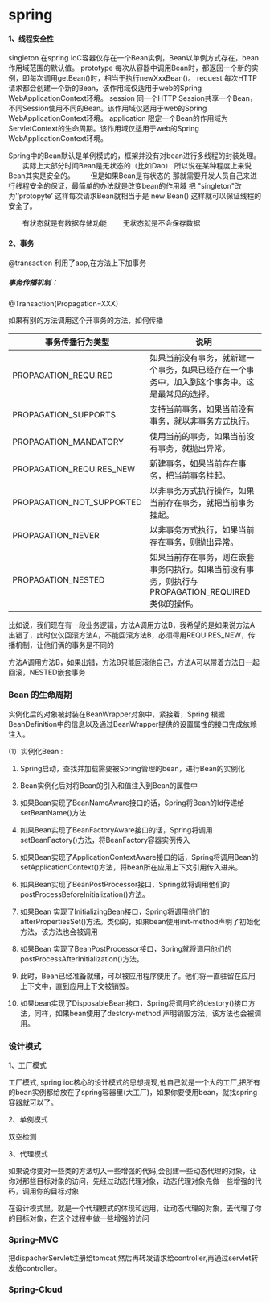 # spring

#### 1、线程安全性

singleton	在spring IoC容器仅存在一个Bean实例，Bean以单例方式存在，bean作用域范围的默认值。
prototype	每次从容器中调用Bean时，都返回一个新的实例，即每次调用getBean()时，相当于执行newXxxBean()。
request	每次HTTP请求都会创建一个新的Bean，该作用域仅适用于web的Spring WebApplicationContext环境。
session	同一个HTTP Session共享一个Bean，不同Session使用不同的Bean。该作用域仅适用于web的Spring WebApplicationContext环境。
application	限定一个Bean的作用域为ServletContext的生命周期。该作用域仅适用于web的Spring WebApplicationContext环境。

Spring中的Bean默认是单例模式的，框架并没有对bean进行多线程的封装处理。
　　实际上大部分时间Bean是无状态的（比如Dao） 所以说在某种程度上来说Bean其实是安全的。
　　但是如果Bean是有状态的 那就需要开发人员自己来进行线程安全的保证，最简单的办法就是改变bean的作用域 把 "singleton"改为’‘protopyte’ 这样每次请求Bean就相当于是 new Bean() 这样就可以保证线程的安全了。

　　有状态就是有数据存储功能
　　无状态就是不会保存数据

#### 2、事务

@transaction  利用了aop,在方法上下加事务

##### 事务传播机制：

@Transaction(Propagation=XXX)

如果有别的方法调用这个开事务的方法，如何传播

| **事务传播行为类型**      | 说明                                                         |
| ------------------------- | ------------------------------------------------------------ |
| PROPAGATION_REQUIRED      | 如果当前没有事务，就新建一个事务，如果已经存在一个事务中，加入到这个事务中。这是最常见的选择。 |
| PROPAGATION_SUPPORTS      | 支持当前事务，如果当前没有事务，就以非事务方式执行。         |
| PROPAGATION_MANDATORY     | 使用当前的事务，如果当前没有事务，就抛出异常。               |
| PROPAGATION_REQUIRES_NEW  | 新建事务，如果当前存在事务，把当前事务挂起。                 |
| PROPAGATION_NOT_SUPPORTED | 以非事务方式执行操作，如果当前存在事务，就把当前事务挂起。   |
| PROPAGATION_NEVER         | 以非事务方式执行，如果当前存在事务，则抛出异常。             |
| PROPAGATION_NESTED        | 如果当前存在事务，则在嵌套事务内执行。如果当前没有事务，则执行与PROPAGATION_REQUIRED类似的操作。 |

比如说，我们现在有一段业务逻辑，方法A调用方法B，我希望的是如果说方法A出错了，此时仅仅回滚方法A，不能回滚方法B，必须得用REQUIRES_NEW，传播机制，让他们俩的事务是不同的

方法A调用方法B，如果出错，方法B只能回滚他自己，方法A可以带着方法日一起回滚，NESTED嵌套事务

### **Bean 的生命周期**





实例化后的对象被封装在BeanWrapper对象中，紧接着，Spring 根据BeanDefinition中的信息以及通过BeanWrapper提供的设置属性的接口完成依赖注入。



(1）实例化Bean :

1. Spring启动，查找并加载需要被Spring管理的bean，进行Bean的实例化 

2. Bean实例化后对将Bean的引入和值注入到Bean的属性中

   

3. 如果Bean实现了BeanNameAware接口的话，Spring将Bean的Id传递给setBeanName()方法

4. 如果Bean实现了BeanFactoryAware接口的话，Spring将调用setBeanFactory()方法，将BeanFactory容器实例传入

5. 如果Bean实现了ApplicationContextAware接口的话，Spring将调用Bean的setApplicationContext()方法，将bean所在应用上下文引用传入进来。

   

6. 如果Bean实现了BeanPostProcessor接口，Spring就将调用他们的postProcessBeforeInitialization()方法。

7. 如果Bean 实现了InitializingBean接口，Spring将调用他们的afterPropertiesSet()方法。类似的，如果bean使用init-method声明了初始化方法，该方法也会被调用

8. 如果Bean 实现了BeanPostProcessor接口，Spring就将调用他们的postProcessAfterInitialization()方法。

   

9. 此时，Bean已经准备就绪，可以被应用程序使用了。他们将一直驻留在应用上下文中，直到应用上下文被销毁。

10. 如果bean实现了DisposableBean接口，Spring将调用它的destory()接口方法，同样，如果bean使用了destory-method 声明销毁方法，该方法也会被调用。

### 设计模式

1、工厂模式

工厂模式, spring ioc核心的设计模式的思想提现,他自己就是一个大的工厂,把所有的bean实例都给放在了spring容器里(大工厂)，如果你要使用bean，就找spring 容器就可以了。

2、单例模式

双空检测

3、代理模式

如果说你要对一些类的方法切入一些增强的代码,会创建一些动态代理的对象，让你对那些目标对象的访问，先经过动态代理对象，动态代理对象先做一些增强的代码，调用你的目标对象

在设计模式里，就是一个代理模式的体现和运用，让动态代理的对象，去代理了你的目标对象，在这个过程中做一些增强的访问

### Spring-MVC

把dispacherServlet注册给tomcat,然后再转发请求给controller,再通过servlet转发给controller。

### Spring-Cloud





